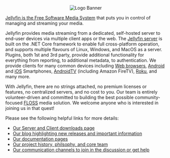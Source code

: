 <p align="center">
<img alt="Logo Banner" src="https://raw.githubusercontent.com/jellyfin/jellyfin-ux/master/branding/SVG/banner-logo-solid.svg?sanitize=true"/>
</p>

[Jellyfin is the Free Software Media System](https://jellyfin.org) that puts you in control of managing and streaming your media.

Jellyfin provides media streaming from a dedicated, self-hosted server to end-user devices via multiple client apps or the web.
The [Jellyfin server](https://github.com/jellyfin/jellyfin) is built on the .NET Core framework to enable full cross-platform
operation, and supports multiple flavours of Linux, Windows, and MacOS as a server. Plugins, both 1st and 3rd party, provide
additional functionality for everything from reporting, to additional metadata, to authentication. We provide clients for many
common devices including [Web browsers](https://github.com/jellyfin/jellyfin-web), [Android](https://github.com/jellyfin/jellyfin-android)
and [iOS](https://github.com/jellyfin/jellyfin-ios) Smartphones, [AndroidTV](https://github.com/jellyfin/jellyfin-androidtv) (including Amazon FireTV),
[Roku](https://github.com/jellyfin/jellyfin-roku), and many more.

With Jellyfin, there are no strings attached, no premium licenses or features, no centralized servers, and no cost to you. Our team is entirely
volunteer-driven and committed to building the best possible community-focused [FLOSS](https://en.wikipedia.org/wiki/Free_and_open-source_software)
media solution. We welcome anyone who is interested in joining us in that quest!

Please see the following helpful links for more details:

* [Our Server and Client downloads page](https:/jellyfin.org/downloads/)
* [Our blog highlighting new releases and important information](https://jellyfin.org/posts/)
* [Our documentation pages](https://jellyfin.org/docs/)
* [Our project history, philsophy, and core team](https://jellyfin.org/about/)
* [Our communication channels to join in the discussion or get help](https://jellyfin.org/contact/)

